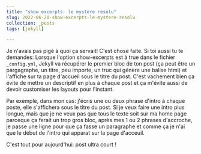 ```yaml
---
title: "show excerpts: le mystère résolu"
slug: 2022-06-20-show-excerpts-le-mystere-resolu
collection: _posts
tags: [jekyll]

---
```


Je n'avais pas pigé à quoi ça servait! C'est chose faite. Si toi aussi tu te demandes: Lorsque l'option show-excerpts est à true dans le fichier `_config.yml`, Jekyll va récupérer le premier bloc de ton post (ça peut être un pargagraphe, un titre, peu importe, un truc qui génère une balise html) et l'affiche sur ta page d'accueil sous le titre du post. C'est vachement bien ça évite de mettre un descriptif en plus à chaque post et ça m'évite aussi de devoir customiser les layouts pour l'instant. 

Par exemple, dans mon cas: j'écris une ou deux phrase d'intro à chaque poste, elle s'affichera sous le titre du post. Si je veux faire une intro plus longue, mais que je ne veux pas que tous le texte soit sur ma home page parceque ça ferait un trop gros bloc, après mes 1 ou 2 phrases d'accroche, je passe une ligne pour que ça fasse un paragraphe et comme ça je n'ai que le début de l'intro qui apparat sur la page d'acceuil. 

C'est tout pour aujourd'hui: post ultra court !